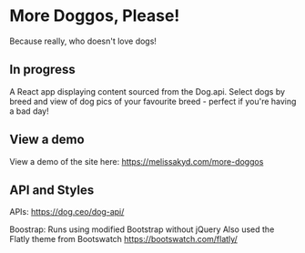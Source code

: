 # More Doggos, Please!

Because really, who doesn't love dogs!

## In progress
A React app displaying content sourced from the Dog.api. Select dogs by breed and view of dog pics of your favourite breed - perfect if you're having a bad day!

## View a demo
View a demo of the site here: https://melissakyd.com/more-doggos

## API and Styles
APIs:
https://dog.ceo/dog-api/

Boostrap:
Runs using modified Bootstrap without jQuery
Also used the Flatly theme from Bootswatch
https://bootswatch.com/flatly/  



